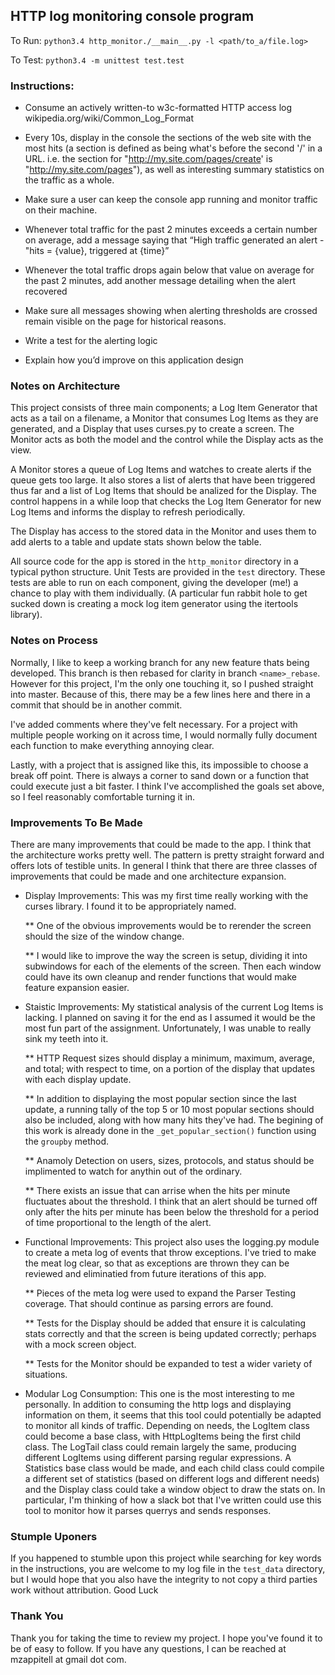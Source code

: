 ## HTTP log monitoring console program

To Run: `python3.4 http_monitor./__main__.py -l <path/to_a/file.log>`

To Test: `python3.4 -m unittest test.test`

### Instructions:

* Consume an actively written-to w3c-formatted HTTP access log
  wikipedia.org/wiki/Common_Log_Format

* Every 10s, display in the console the sections of the web site with the most
  hits (a section is defined as being what's before the second '/' in a URL.
  i.e.  the section for "http://my.site.com/pages/create' is
  "http://my.site.com/pages"), as well as interesting summary statistics on the
  traffic as a whole.

* Make sure a user can keep the console app running and monitor traffic on their
  machine.

* Whenever total traffic for the past 2 minutes exceeds a certain number on
  average, add a message saying that “High traffic generated an alert -
  "hits = {value}, triggered at {time}”

* Whenever the total traffic drops again below that value on average for the
  past 2 minutes, add another message detailing when the alert recovered

* Make sure all messages showing when alerting thresholds are crossed remain
  visible on the page for historical reasons.

* Write a test for the alerting logic

* Explain how you’d improve on this application design

### Notes on Architecture

This project consists of three main components; a Log Item Generator that acts
as a tail on a filename, a Monitor that consumes Log Items as they are
generated, and a Display that uses curses.py to create a screen. The Monitor
acts as both the model and the control while the Display acts as the view.

A Monitor stores a queue of Log Items and watches to create alerts if the queue
gets too large. It also stores a list of alerts that have been triggered thus
far and a list of Log Items that should be analized for the Display. The control
happens in a while loop that checks the Log Item Generator for new Log Items and
informs the display to refresh periodically.

The Display has access to the stored data in the Monitor and uses them to add
alerts to a table and update stats shown below the table.

All source code for the app is stored in the `http_monitor` directory in a
typical python structure. Unit Tests are provided in the `test` directory. These
tests are able to run on each component, giving the developer (me!) a chance to
play with them individually. (A particular fun rabbit hole to get sucked down is
creating a mock log item generator using the itertools library).

### Notes on Process

Normally, I like to keep a working branch for any new feature thats being
developed. This branch is then rebased for clarity in branch `<name>_rebase`.
However for this project, I'm the only one touching it, so I pushed straight
into master. Because of this, there may be a few lines here and there in a
commit that should be in another commit.

I've added comments where they've felt necessary. For a project with multiple
people working on it across time, I would normally fully document each function
to make everything annoying clear.

Lastly, with a project that is assigned like this, its impossible to choose a
break off point. There is always a corner to sand down or a function that could
execute just a bit faster. I think I've accomplished the goals set above, so I
feel reasonably comfortable turning it in.

### Improvements To Be Made

There are many improvements that could be made to the app. I think that the
architecture works pretty well.  The pattern is pretty straight forward and
offers lots of testible units. In general I think that there are three classes
of improvements that could be made and one architecture expansion.

* Display Improvements: This was my first time really working with the curses
  library. I found it to be appropriately named.
  
  ** One of the obvious improvements would be to rerender the screen should the
      size of the window change.

  ** I would like to improve the way the screen is setup, dividing it into
      subwindows for each of the elements of the screen. Then each window could
      have its own cleanup and render functions that would make feature
      expansion easier.

* Staistic Improvements: My statistical analysis of the current Log Items is
  lacking. I planned on saving it for the end as I assumed it would be the most
  fun part of the assignment. Unfortunately, I was unable to really sink my
  teeth into it.

  ** HTTP Request sizes should display a minimum, maximum, average, and total;
      with respect to time, on a portion of the display that updates with each
      display update.

  ** In addition to displaying the most popular section since the last update, a
      running tally of the top 5 or 10 most popular sections should also be
      included, along with how many hits they've had. The begining of this work
      is already done in the `_get_popular_section()` function using the
      `groupby` method.

  ** Anamoly Detection on users, sizes, protocols, and status should be
      implimented to watch for anythin out of the ordinary.

  ** There exists an issue that can arrise when the hits per minute fluctuates
      about the threshold. I think that an alert should be turned off only after
      the hits per minute has been below the threshold for a period of time
      proportional to the length of the alert.

* Functional Improvements: This project also uses the logging.py module to
  create a meta log of events that throw exceptions. I've tried to make the meat
  log clear, so that as exceptions are thrown they can be reviewed and
  eliminatied from future iterations of this app.
  
  ** Pieces of the meta log were used to expand the Parser Testing coverage.
      That should continue as parsing errors are found.

  ** Tests for the Display should be added that ensure it is calculating stats
      correctly and that the screen is being updated correctly; perhaps with a
      mock screen object.
      
  ** Tests for the Monitor should be expanded to test a wider variety of
      situations.

* Modular Log Consumption: This one is the most interesting to me personally. In
  addition to consuming the http logs and displaying information on them, it
  seems that this tool could potentially be adapted to monitor all kinds of
  traffic. Depending on needs, the LogItem class could become a base class, with
  HttpLogItems being the first child class. The LogTail class could remain
  largely the same, producing different LogItems using different parsing regular
  expressions. A Statistics base class would be made, and each child class could
  compile a different set of statistics (based on different logs and different
  needs) and the Display class could take a window object to draw the stats on.
  In particular, I'm thinking of how a slack bot that I've written could use
  this tool to monitor how it parses querrys and sends responses.

### Stumple Uponers

If you happened to stumble upon this project while searching for key words in
the instructions, you are welcome to my log file in the `test_data` directory,
but I would hope that you also have the integrity to not copy a third parties
work without attribution. Good Luck

### Thank You

Thank you for taking the time to review my project. I hope you've found it to be
of easy to follow. If you have any questions, I can be reached at mzappitell at
gmail dot com.
